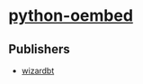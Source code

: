 # [python-oembed](https://pypi.org/project/python-oembed)



## Publishers
- [wizardbt](https://pypi.org/user/wizardbt)

